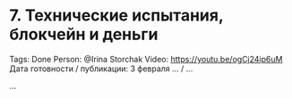 # 7. Технические испытания, блокчейн и деньги

Tags: Done
Person: @Irina Storchak 
Video: https://youtu.be/ogCj24ip6uM
Дата готовности / публикации: 3 февраля … / …

…